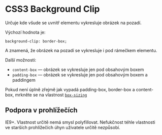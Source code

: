 CSS3 Background Clip
====================

Určuje kde všude se uvnitř elementu vykresluje obrázek na pozadí.

Výchozí hodnota je:

	background-clip: border-box;
	
A znamená, že obrázek na pozadí se vykresluje i pod rámečkem elementu.

Další možnosti:

* 	`content-box` — obrázek se vykresluje jen pod obsahovým boxem
* 	`padding-box` — obrázek se vykresluje jen pod obsahovým boxem a paddingem

Pokud není úplně zřejmě jak vypadá padding-box, border-box a content-box, mrkněte se na vlastnost [`box-sizing`](css3-box-sizing.md)


Podpora v prohlížečích
----------------------

IE9+. Vlastnost určitě nemá smysl polyfillovat. Nefukčnost téhle vlastnosti ve starších prohlížečích úhyn uživatele určitě nezpůsobí.